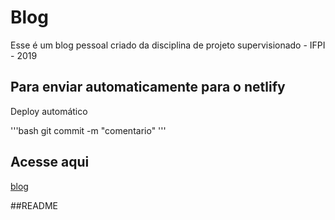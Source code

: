 # Blog

Esse é um blog pessoal criado da disciplina de projeto
supervisionado - IFPI - 2019

## Para enviar automaticamente para o netlify

Deploy automático

'''bash
git commit -m "comentario"
'''

## Acesse aqui
[blog](https://etevaldo.netlify.com/)

##README
